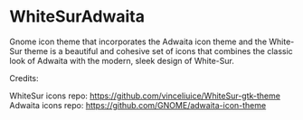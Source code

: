 # WhiteSurAdwaita
Gnome icon theme that incorporates the Adwaita icon theme and the White-Sur theme is a beautiful and cohesive set of icons that combines the classic look of Adwaita with the modern, sleek design of White-Sur.

Credits:

WhiteSur icons repo: https://github.com/vinceliuice/WhiteSur-gtk-theme
Adwaita icons repo: https://github.com/GNOME/adwaita-icon-theme
